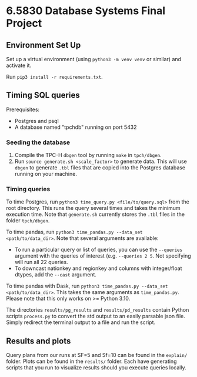 # 6.5830 Database Systems Final Project

## Environment Set Up

Set up a virtual environment (using `python3 -m venv venv` or similar) and activate it.

Run `pip3 install -r requirements.txt`.

## Timing SQL queries

Prerequisites:

- Postgres and psql
- A database named "tpchdb" running on port 5432

### Seeding the database

1. Compile the TPC-H `dbgen` tool by running `make` in `tpch/dbgen`.
2. Run `source generate.sh <scale_factor>` to generate data. This will use `dbgen` to generate `.tbl` files that are copied into the Postgres database running on your machine.

### Timing queries

To time Postgres, run `python3 time_query.py <file/to/query.sql>` from the root directory. This runs the query several times and takes the minimum execution time. Note that `generate.sh` currently stores the `.tbl` files in the folder `tpch/dbgen`.

To time pandas, run `python3 time_pandas.py --data_set <path/to/data_dir>`. Note that several arguments are available:
- To run a particular query or list of queries, you can use the `--queries` argument with the queries of interest (e.g. `--queries 2 5`. Not specifying will run all 22 queries.
- To downcast nationkey and regionkey and columns with integer/float dtypes, add the `--cast` argument.

To time pandas with Dask, run `python3 time_pandas.py --data_set <path/to/data_dir>`. This takes the same arguments as `time_pandas.py`. Please note that this only works on >= Python 3.10.

The directories `results/pg_results` and `results/pd_results` contain Python scripts `process.py` to convert the std output to an easily parsable json file. Simply redirect the terminal output to a file and run the script.

## Results and plots
Query plans from our runs at SF=5 and Sf=10 can be found in the `explain/` folder. Plots can be found in the `results/` folder. Each have generating scripts that you run to visualize results should you execute queries locally.
